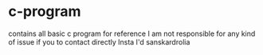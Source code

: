 # c-program
contains all basic c program for reference 
I am not responsible for any kind of issue
if you to contact directly 
Insta I'd sanskardrolia
